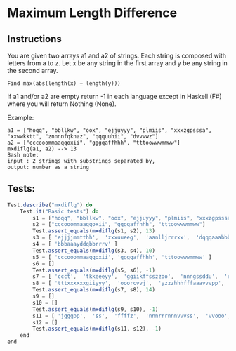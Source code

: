 # Maximum Length Difference

## Instructions
You are given two arrays a1 and a2 of strings. Each string is composed with letters from a to z. Let x be any string in the first array and y be any string in the second array.

`Find max(abs(length(x) − length(y)))`

If a1 and/or a2 are empty return -1 in each language except in Haskell (F#) where you will return Nothing (None).

Example:
```
a1 = ["hoqq", "bbllkw", "oox", "ejjuyyy", "plmiis", "xxxzgpsssa", "xxwwkktt", "znnnnfqknaz", "qqquuhii", "dvvvwz"]
a2 = ["cccooommaaqqoxii", "gggqaffhhh", "tttoowwwmmww"]
mxdiflg(a1, a2) --> 13
Bash note:
input : 2 strings with substrings separated by,
output: number as a string
```

## Tests:
```js
Test.describe("mxdiflg") do
    Test.it("Basic tests") do
        s1 = ["hoqq", "bbllkw", "oox", "ejjuyyy", "plmiis", "xxxzgpsssa", "xxwwkktt", "znnnnfqknaz", "qqquuhii", "dvvvwz"]
        s2 = ["cccooommaaqqoxii", "gggqaffhhh", "tttoowwwmmww"]
        Test.assert_equals(mxdiflg(s1, s2), 13)
        s3 = [ 'ejjjjmmtthh',  'zxxuueeg',  'aanlljrrrxx',  'dqqqaaabbb',  'oocccffuucccjjjkkkjyyyeehh' ]
        s4 = [ 'bbbaaayddqbbrrrv' ]
        Test.assert_equals(mxdiflg(s3, s4), 10)
        s5 = [ 'cccooommaaqqoxii', 'gggqaffhhh', 'tttoowwwmmww' ]
        s6 = []
        Test.assert_equals(mxdiflg(s5, s6), -1)
        s7 = [ 'ccct',  'tkkeeeyy',  'ggiikffsszzoo',  'nnngssddu',  'rrllccqqqqwuuurdd',  'kkbbddaakkk' ]
        s8 = [ 'tttxxxxxxgiiyyy',  'ooorcvvj',  'yzzzhhhfffaaavvvpp',  'jjvvvqqllgaaannn',  'tttooo',  'qmmzzbhhbb' ]
        Test.assert_equals(mxdiflg(s7, s8), 14)
        s9 = []
        s10 = []
        Test.assert_equals(mxdiflg(s9, s10), -1)
        s11 = [ 'jgggpp',  'ss',  'ffffz',  'nnnrrrnnnvvvss',  'vvooo',  'mmdqq',  'wwwkkkkggoooommmmxxxxfbbb',  'wwttt' ]
        s12 = []
        Test.assert_equals(mxdiflg(s11, s12), -1)
    end 
end
```
